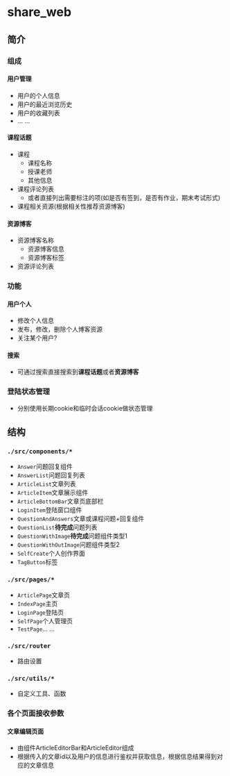 # share_web
## 简介
### 组成
#### 用户管理  
- 用户的个人信息
- 用户的最近浏览历史
- 用户的收藏列表
- ... ...
#### 课程话题  
- 课程
  - 课程名称
  - 授课老师
  - 其他信息
- 课程评论列表
  - 或者直接列出需要标注的项(如是否有签到，是否有作业，期末考试形式)
- 课程相关资源(根据相关性推荐资源博客)  
#### 资源博客  
- 资源博客名称  
  - 资源博客信息
  - 资源博客标签
- 资源评论列表  
### 功能
#### 用户个人
- 修改个人信息
- 发布，修改，删除个人博客资源  
- 关注某个用户?
#### 搜索
- 可通过搜索直接搜索到**课程话题**或者**资源博客**  

### 登陆状态管理  
- 分别使用长期cookie和临时会话cookie做状态管理  

## 结构
### `./src/components/*`
- `Answer`问题回复组件
- `AnswerList`问题回复列表
- `ArticleList`文章列表
- `ArticleItem`文章展示组件
- `ArticleBottomBar`文章页底部栏
- `LoginItem`登陆窗口组件
- `QuestionAndAnswers`文章或课程问题+回复组件
- `QuestionList`**待完成**问题列表
- `QuestionWithImage`**待完成**问题组件类型1
- `QuestionWithOutImage`问题组件类型2
- `SelfCreate`个人创作界面
- `TagButton`标签
### `./src/pages/*`
- `ArticlePage`文章页
- `IndexPage`主页
- `LoginPage`登陆页
- `SelfPage`个人管理页
- `TestPage`... ...
### `./src/router`
- 路由设置
### `./src/utils/*`
- 自定义工具、函数  

### 各个页面接收参数
#### 文章编辑页面  
- 由组件ArticleEditorBar和ArticleEditor组成
- 根据传入的文章id以及用户的信息进行鉴权并获取信息，根据信息结果得到对应的文章信息